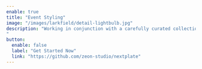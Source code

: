 ```yaml
---
enable: true
title: "Event Styling"
image: "/images/larkfield/detail-lightbulb.jpg"
description: "Working in conjunction with a carefully curated collection of creatives and party professionals we can stage any venue for your special events.  Focusing on contemporary styling we can provide unique and stylish interior settings which create memorable occasions.  One event styling service is available in private homes and commercial venues.
"
button:
  enable: false
  label: "Get Started Now"
  link: "https://github.com/zeon-studio/nextplate"
---
```


